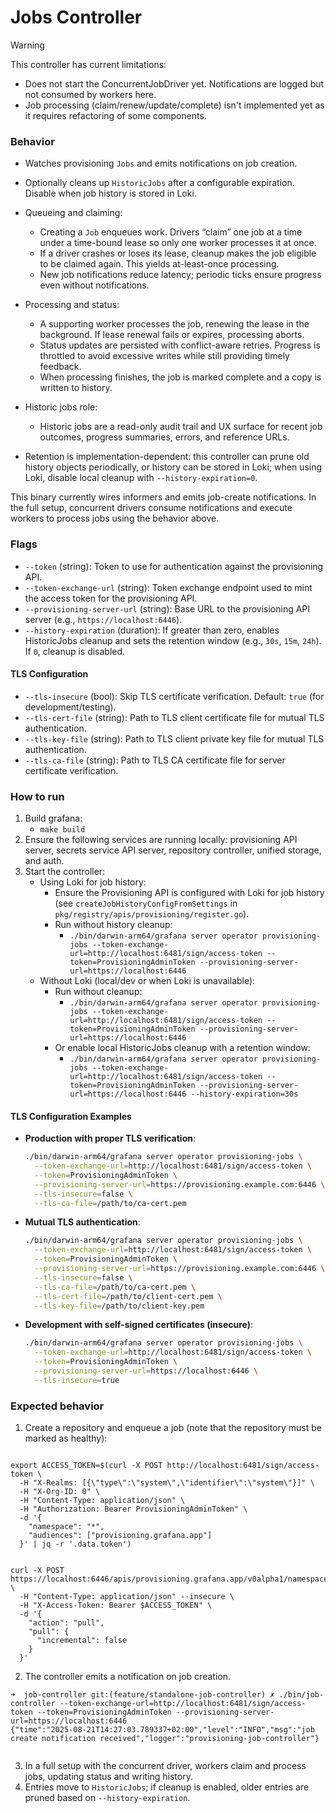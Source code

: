 # Jobs Controller

> [!WARNING]
> This controller has current limitations:
>
> - Does not start the ConcurrentJobDriver yet. Notifications are logged but not consumed by workers here.
> - Job processing (claim/renew/update/complete) isn't implemented yet as it requires refactoring of some components.

### Behavior

- Watches provisioning `Jobs` and emits notifications on job creation.
- Optionally cleans up `HistoricJobs` after a configurable expiration. Disable when job history is stored in Loki.

- Queueing and claiming:
  - Creating a `Job` enqueues work. Drivers “claim” one job at a time under a time-bound lease so only one worker processes it at once.
  - If a driver crashes or loses its lease, cleanup makes the job eligible to be claimed again. This yields at-least-once processing.
  - New job notifications reduce latency; periodic ticks ensure progress even without notifications.

- Processing and status:
  - A supporting worker processes the job, renewing the lease in the background. If lease renewal fails or expires, processing aborts.
  - Status updates are persisted with conflict-aware retries. Progress is throttled to avoid excessive writes while still providing timely feedback.
  - When processing finishes, the job is marked complete and a copy is written to history.

- Historic jobs role:
  - Historic jobs are a read-only audit trail and UX surface for recent job outcomes, progress summaries, errors, and reference URLs.
- Retention is implementation-dependent: this controller can prune old history objects periodically, or history can be stored in Loki; when using Loki, disable local cleanup with `--history-expiration=0`.

This binary currently wires informers and emits job-create notifications. In the full setup, concurrent drivers consume notifications and execute workers to process jobs using the behavior above.

### Flags

- `--token` (string): Token to use for authentication against the provisioning API.
- `--token-exchange-url` (string): Token exchange endpoint used to mint the access token for the provisioning API.
- `--provisioning-server-url` (string): Base URL to the provisioning API server (e.g., `https://localhost:6446`).
- `--history-expiration` (duration): If greater than zero, enables HistoricJobs cleanup and sets the retention window (e.g., `30s`, `15m`, `24h`). If `0`, cleanup is disabled.

#### TLS Configuration

- `--tls-insecure` (bool): Skip TLS certificate verification. Default: `true` (for development/testing).
- `--tls-cert-file` (string): Path to TLS client certificate file for mutual TLS authentication.
- `--tls-key-file` (string): Path to TLS client private key file for mutual TLS authentication.
- `--tls-ca-file` (string): Path to TLS CA certificate file for server certificate verification.

### How to run

1. Build grafana:
   - `make build`
2. Ensure the following services are running locally: provisioning API server, secrets service API server, repository controller, unified storage, and auth.
3. Start the controller:
   - Using Loki for job history:
     - Ensure the Provisioning API is configured with Loki for job history (see `createJobHistoryConfigFromSettings` in `pkg/registry/apis/provisioning/register.go`).
     - Run without history cleanup:
       - `./bin/darwin-arm64/grafana server operator provisioning-jobs --token-exchange-url=http://localhost:6481/sign/access-token --token=ProvisioningAdminToken --provisioning-server-url=https://localhost:6446`
   - Without Loki (local/dev or when Loki is unavailable):
     - Run without cleanup:
       - `./bin/darwin-arm64/grafana server operator provisioning-jobs --token-exchange-url=http://localhost:6481/sign/access-token --token=ProvisioningAdminToken --provisioning-server-url=https://localhost:6446`
     - Or enable local HistoricJobs cleanup with a retention window:
       - `./bin/darwin-arm64/grafana server operator provisioning-jobs --token-exchange-url=http://localhost:6481/sign/access-token --token=ProvisioningAdminToken --provisioning-server-url=https://localhost:6446 --history-expiration=30s`

#### TLS Configuration Examples

- **Production with proper TLS verification**:

  ```bash
  ./bin/darwin-arm64/grafana server operator provisioning-jobs \
    --token-exchange-url=http://localhost:6481/sign/access-token \
    --token=ProvisioningAdminToken \
    --provisioning-server-url=https://provisioning.example.com:6446 \
    --tls-insecure=false \
    --tls-ca-file=/path/to/ca-cert.pem
  ```

- **Mutual TLS authentication**:

  ```bash
  ./bin/darwin-arm64/grafana server operator provisioning-jobs \
    --token-exchange-url=http://localhost:6481/sign/access-token \
    --token=ProvisioningAdminToken \
    --provisioning-server-url=https://provisioning.example.com:6446 \
    --tls-insecure=false \
    --tls-ca-file=/path/to/ca-cert.pem \
    --tls-cert-file=/path/to/client-cert.pem \
    --tls-key-file=/path/to/client-key.pem
  ```

- **Development with self-signed certificates (insecure)**:

  ```bash
  ./bin/darwin-arm64/grafana server operator provisioning-jobs \
    --token-exchange-url=http://localhost:6481/sign/access-token \
    --token=ProvisioningAdminToken \
    --provisioning-server-url=https://localhost:6446 \
    --tls-insecure=true
  ```

### Expected behavior

1. Create a repository and enqueue a job (note that the repository must be marked as healthy):

```curl

export ACCESS_TOKEN=$(curl -X POST http://localhost:6481/sign/access-token \
  -H "X-Realms: [{\"type\":\"system\",\"identifier\":\"system\"}]" \
  -H "X-Org-ID: 0" \
  -H "Content-Type: application/json" \
  -H "Authorization: Bearer ProvisioningAdminToken" \
  -d '{
    "namespace": "*",
    "audiences": ["provisioning.grafana.app"]
  }' | jq -r '.data.token')
```

```curl

curl -X POST https://localhost:6446/apis/provisioning.grafana.app/v0alpha1/namespaces/default/repositories/test6/jobs \
  -H "Content-Type: application/json" --insecure \
  -H "X-Access-Token: Bearer $ACCESS_TOKEN" \
  -d '{
    "action": "pull",
    "pull": {
      "incremental": false
    }
  }'
```

2. The controller emits a notification on job creation.

```
➜  job-controller git:(feature/standalone-job-controller) ✗ ./bin/job-controller --token-exchange-url=http://localhost:6481/sign/access-token --token=ProvisioningAdminToken --provisioning-server-url=https://localhost:6446
{"time":"2025-08-21T14:27:03.789337+02:00","level":"INFO","msg":"job create notification received","logger":"provisioning-job-controller"}
```

```

```

3. In a full setup with the concurrent driver, workers claim and process jobs, updating status and writing history.
4. Entries move to `HistoricJobs`; if cleanup is enabled, older entries are pruned based on `--history-expiration`.
